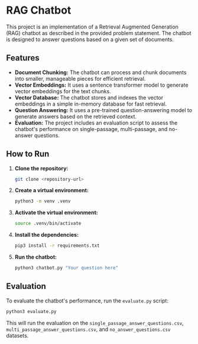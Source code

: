 # RAG Chatbot

This project is an implementation of a Retrieval Augmented Generation (RAG) chatbot as described in the provided problem statement. The chatbot is designed to answer questions based on a given set of documents.

## Features

*   **Document Chunking:** The chatbot can process and chunk documents into smaller, manageable pieces for efficient retrieval.
*   **Vector Embeddings:** It uses a sentence transformer model to generate vector embeddings for the text chunks.
*   **Vector Database:** The chatbot stores and indexes the vector embeddings in a simple in-memory database for fast retrieval.
*   **Question Answering:** It uses a pre-trained question-answering model to generate answers based on the retrieved context.
*   **Evaluation:** The project includes an evaluation script to assess the chatbot's performance on single-passage, multi-passage, and no-answer questions.

## How to Run

1.  **Clone the repository:**
    ```bash
    git clone <repository-url>
    ```
2.  **Create a virtual environment:**
    ```bash
    python3 -m venv .venv
    ```
3.  **Activate the virtual environment:**
    ```bash
    source .venv/bin/activate
    ```
4.  **Install the dependencies:**
    ```bash
    pip3 install -r requirements.txt
    ```
5.  **Run the chatbot:**
    ```bash
    python3 chatbot.py "Your question here"
    ```

## Evaluation

To evaluate the chatbot's performance, run the `evaluate.py` script:

```bash
python3 evaluate.py
```

This will run the evaluation on the `single_passage_answer_questions.csv`, `multi_passage_answer_questions.csv`, and `no_answer_questions.csv` datasets.
